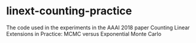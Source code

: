 # linext-counting-practice
The code used in the experiments in the AAAI 2018 paper Counting Linear Extensions in Practice: MCMC versus Exponential Monte Carlo
